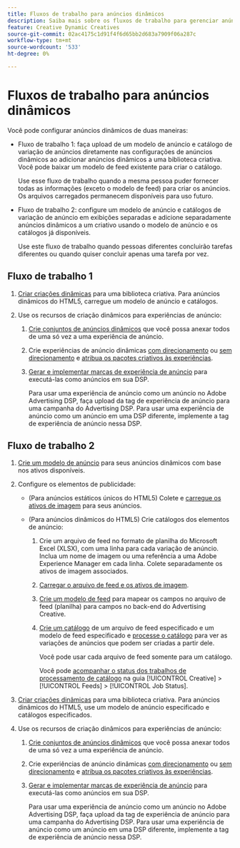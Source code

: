 ```yaml
---
title: Fluxos de trabalho para anúncios dinâmicos
description: Saiba mais sobre os fluxos de trabalho para gerenciar anúncios dinâmicos.
feature: Creative Dynamic Creatives
source-git-commit: 02ac4175c1d91f4f6d65bb2d683a7909f06a287c
workflow-type: tm+mt
source-wordcount: '533'
ht-degree: 0%

---
```


# Fluxos de trabalho para anúncios dinâmicos

Você pode configurar anúncios dinâmicos de duas maneiras:

* Fluxo de trabalho 1: faça upload de um modelo de anúncio e catálogo de variação de anúncios diretamente nas configurações de anúncios dinâmicos ao adicionar anúncios dinâmicos a uma biblioteca criativa. Você pode baixar um modelo de feed existente para criar o catálogo.

  Use esse fluxo de trabalho quando a mesma pessoa puder fornecer todas as informações (exceto o modelo de feed) para criar os anúncios. Os arquivos carregados permanecem disponíveis para uso futuro.

* Fluxo de trabalho 2: configure um modelo de anúncio e catálogos de variação de anúncio em exibições separadas e adicione separadamente anúncios dinâmicos a um criativo usando o modelo de anúncio e os catálogos já disponíveis.

  Use este fluxo de trabalho quando pessoas diferentes concluirão tarefas diferentes ou quando quiser concluir apenas uma tarefa por vez.

## Fluxo de trabalho 1

1. [Criar criações dinâmicas](/help/creative/creative-libraries/creative-add-dynamic.md) para uma biblioteca criativa. Para anúncios dinâmicos do HTML5, carregue um modelo de anúncio e catálogos.

1. Use os recursos de criação dinâmicos para experiências de anúncio:

   1. [Crie conjuntos de anúncios dinâmicos](/help/creative/creative-libraries/bundle-manage.md) que você possa anexar todos de uma só vez a uma experiência de anúncio.

   1. Crie experiências de anúncio dinâmicas [com direcionamento](/help/creative/experiences/experience-create-targeting.md) ou [sem direcionamento](/help/creative/experiences/experience-create-no-targeting.md) e [atribua os pacotes criativos às experiências](/help/creative/experiences/experience-assign-creative-bundles.md).

   1. [Gerar e implementar marcas de experiência de anúncio](/help/creative/experiences/experience-tag-export.md) para executá-las como anúncios em sua DSP.

      Para usar uma experiência de anúncio como um anúncio no Adobe Advertising DSP, faça upload da tag de experiência de anúncio para uma campanha do Advertising DSP. Para usar uma experiência de anúncio como um anúncio em uma DSP diferente, implemente a tag de experiência de anúncio nessa DSP.

## Fluxo de trabalho 2

1. [Crie um modelo de anúncio](/help/creative/ad-templates/ad-template-manage.md) para seus anúncios dinâmicos com base nos ativos disponíveis.

1. Configure os elementos de publicidade:

   * (Para anúncios estáticos únicos do HTML5) Colete e [carregue os ativos de imagem](/help/creative/feeds/asset-manage.md) para seus anúncios.

   * (Para anúncios dinâmicos do HTML5) Crie catálogos dos elementos de anúncio:

      1. Crie um arquivo de feed no formato de planilha do Microsoft Excel (XLSX), com uma linha para cada variação de anúncio. Inclua um nome de imagem ou uma referência a uma Adobe Experience Manager em cada linha. Colete separadamente os ativos de imagem associados.

      1. [Carregar o arquivo de feed e os ativos de imagem](/help/creative/feeds/asset-manage.md).

      1. [Crie um modelo de feed](/help/creative/feeds/feed-template-manage.md) para mapear os campos no arquivo de feed (planilha) para campos no back-end do Advertising Creative.

      1. [Crie um catálogo](/help/creative/feeds/catalog-manage.md#feed-catalog-create) de um arquivo de feed especificado e um modelo de feed especificado e [processe o catálogo](/help/creative/feeds/catalog-manage.md#feed-catalog-process) para ver as variações de anúncios que podem ser criadas a partir dele.

         Você pode usar cada arquivo de feed somente para um catálogo.

         Você pode [acompanhar o status dos trabalhos de processamento de catálogo](/help/creative/feeds/job-status-track.md) na guia [!UICONTROL Creative] > [!UICONTROL Feeds] > [!UICONTROL Job Status].

1. [Criar criações dinâmicas](/help/creative/creative-libraries/creative-add-dynamic.md) para uma biblioteca criativa. Para anúncios dinâmicos do HTML5, use um modelo de anúncio especificado e catálogos especificados.

1. Use os recursos de criação dinâmicos para experiências de anúncio:

   1. [Crie conjuntos de anúncios dinâmicos](/help/creative/creative-libraries/bundle-manage.md) que você possa anexar todos de uma só vez a uma experiência de anúncio.

   1. Crie experiências de anúncio dinâmicas [com direcionamento](/help/creative/experiences/experience-create-targeting.md) ou [sem direcionamento](/help/creative/experiences/experience-create-no-targeting.md) e [atribua os pacotes criativos às experiências](/help/creative/experiences/experience-assign-creative-bundles.md).

   1. [Gerar e implementar marcas de experiência de anúncio](/help/creative/experiences/experience-tag-export.md) para executá-las como anúncios em sua DSP.

      Para usar uma experiência de anúncio como um anúncio no Adobe Advertising DSP, faça upload da tag de experiência de anúncio para uma campanha do Advertising DSP. Para usar uma experiência de anúncio como um anúncio em uma DSP diferente, implemente a tag de experiência de anúncio nessa DSP.

